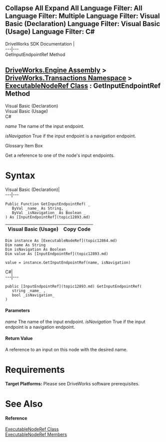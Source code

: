 Collapse All Expand All Language Filter: All  Language Filter: Multiple  Language Filter: Visual Basic (Declaration) Language Filter: Visual Basic (Usage) Language Filter: C#  
---  
DriveWorks SDK Documentation  |   
---|---  
GetInputEndpointRef Method   
  
[DriveWorks.Engine Assembly](topic2156.md) > [DriveWorks.Transactions Namespace](topic12835.md) > [ExecutableNodeRef Class](topic12864.md) : GetInputEndpointRef Method  
---  
  
Visual Basic (Declaration)    
Visual Basic (Usage)    
C# 

_name_
    The name of the input endpoint.

_isNavigation_
    True if the input endpoint is a navigation endpoint.

Glossary Item Box

Get a reference to one of the node's input endpoints. 

# Syntax

Visual Basic (Declaration)|   
---|---  
      
    
    Public Function GetInputEndpointRef( _
       ByVal _name_ As String, _
       ByVal _isNavigation_ As Boolean _
    ) As [InputEndpointRef](topic12893.md)  
  
Visual Basic (Usage)| Copy Code  
---|---  
      
    
    Dim instance As [ExecutableNodeRef](topic12864.md)
    Dim name As String
    Dim isNavigation As Boolean
    Dim value As [InputEndpointRef](topic12893.md)
     
    value = instance.GetInputEndpointRef(name, isNavigation)  
  
C#|   
---|---  
      
    
    public [InputEndpointRef](topic12893.md) GetInputEndpointRef( 
       string _name_ ,
       bool _isNavigation_
    )  
  
#### Parameters

 _name_
    The name of the input endpoint.
_isNavigation_
    True if the input endpoint is a navigation endpoint.

#### Return Value

A reference to an input on this node with the desired name.

# Requirements

**Target Platforms:** Please see DriveWorks software prerequisites.

# See Also

#### Reference

[ExecutableNodeRef Class](topic12864.md)   
[ExecutableNodeRef Members](topic12865.md)


